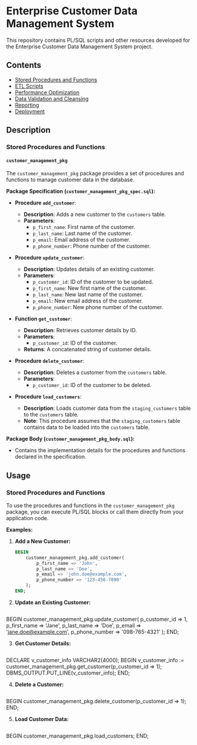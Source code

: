# Enterprise Customer Data Management System

This repository contains PL/SQL scripts and other resources developed for the Enterprise Customer Data Management System project.

## Contents

- [Stored Procedures and Functions](stored_procedures)
- [ETL Scripts](etl_scripts)
- [Performance Optimization](optimization)
- [Data Validation and Cleansing](data_validation)
- [Reporting](reporting)
- [Deployment](deployment)

## Description

### Stored Procedures and Functions

#### `customer_management_pkg`

The `customer_management_pkg` package provides a set of procedures and functions to manage customer data in the database. 

**Package Specification (`customer_management_pkg_spec.sql`):**

- **Procedure `add_customer`**:
  - **Description**: Adds a new customer to the `customers` table.
  - **Parameters**:
    - `p_first_name`: First name of the customer.
    - `p_last_name`: Last name of the customer.
    - `p_email`: Email address of the customer.
    - `p_phone_number`: Phone number of the customer.

- **Procedure `update_customer`**:
  - **Description**: Updates details of an existing customer.
  - **Parameters**:
    - `p_customer_id`: ID of the customer to be updated.
    - `p_first_name`: New first name of the customer.
    - `p_last_name`: New last name of the customer.
    - `p_email`: New email address of the customer.
    - `p_phone_number`: New phone number of the customer.

- **Function `get_customer`**:
  - **Description**: Retrieves customer details by ID.
  - **Parameters**:
    - `p_customer_id`: ID of the customer.
  - **Returns**: A concatenated string of customer details.

- **Procedure `delete_customer`**:
  - **Description**: Deletes a customer from the `customers` table.
  - **Parameters**:
    - `p_customer_id`: ID of the customer to be deleted.

- **Procedure `load_customers`**:
  - **Description**: Loads customer data from the `staging_customers` table to the `customers` table.
  - **Note**: This procedure assumes that the `staging_customers` table contains data to be loaded into the `customers` table.

**Package Body (`customer_management_pkg_body.sql`):**

- Contains the implementation details for the procedures and functions declared in the specification.

## Usage

### Stored Procedures and Functions

To use the procedures and functions in the `customer_management_pkg` package, you can execute PL/SQL blocks or call them directly from your application code.

**Examples:**

1. **Add a New Customer:**
   ```sql
   BEGIN
       customer_management_pkg.add_customer(
           p_first_name => 'John',
           p_last_name => 'Doe',
           p_email => 'john.doe@example.com',
           p_phone_number => '123-456-7890'
       );
   END;

2. **Update an Existing Customer:**
   ```sql
BEGIN
    customer_management_pkg.update_customer(
        p_customer_id => 1,
        p_first_name => 'Jane',
        p_last_name => 'Doe',
        p_email => 'jane.doe@example.com',
        p_phone_number => '098-765-4321'
    );
END;

3. **Get Customer Details:**
   ```sql
DECLARE
    v_customer_info VARCHAR2(4000);
BEGIN
    v_customer_info := customer_management_pkg.get_customer(p_customer_id => 1);
    DBMS_OUTPUT.PUT_LINE(v_customer_info);
END;



4. **Delete a Customer:**
   ```sql
BEGIN
    customer_management_pkg.delete_customer(p_customer_id => 1);
END;


5. **Load Customer Data:**
   ```sql
BEGIN
    customer_management_pkg.load_customers;
END;


